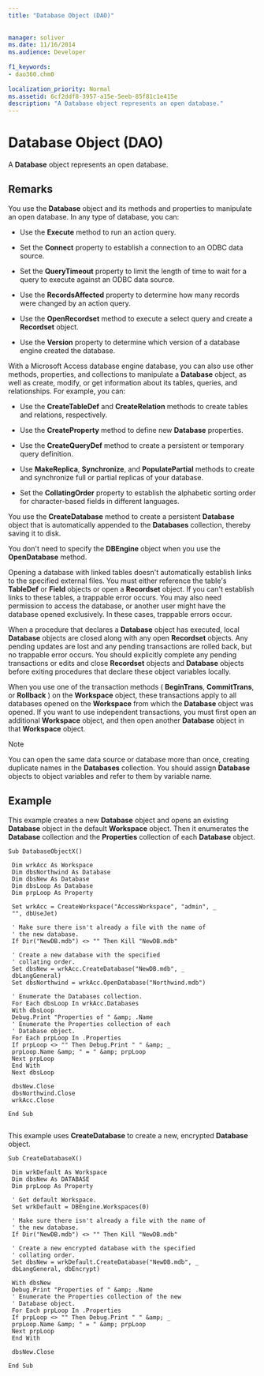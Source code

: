 ```yaml
---
title: "Database Object (DAO)"
  
  
manager: soliver
ms.date: 11/16/2014
ms.audience: Developer
 
f1_keywords:
- dao360.chm0
  
localization_priority: Normal
ms.assetid: 6cf2ddf8-3957-a15e-5eeb-85f81c1e415e
description: "A Database object represents an open database."
---
```


# Database Object (DAO)

A **Database** object represents an open database. 
  
## Remarks

You use the **Database** object and its methods and properties to manipulate an open database. In any type of database, you can: 
  
- Use the **Execute** method to run an action query. 
    
- Set the **Connect** property to establish a connection to an ODBC data source. 
    
- Set the **QueryTimeout** property to limit the length of time to wait for a query to execute against an ODBC data source. 
    
- Use the **RecordsAffected** property to determine how many records were changed by an action query. 
    
- Use the **OpenRecordset** method to execute a select query and create a **Recordset** object. 
    
- Use the **Version** property to determine which version of a database engine created the database. 
    
With a Microsoft Access database engine database, you can also use other methods, properties, and collections to manipulate a **Database** object, as well as create, modify, or get information about its tables, queries, and relationships. For example, you can: 
  
- Use the **CreateTableDef** and **CreateRelation** methods to create tables and relations, respectively. 
    
- Use the **CreateProperty** method to define new **Database** properties. 
    
- Use the **CreateQueryDef** method to create a persistent or temporary query definition. 
    
- Use **MakeReplica**, **Synchronize**, and **PopulatePartial** methods to create and synchronize full or partial replicas of your database. 
    
- Set the **CollatingOrder** property to establish the alphabetic sorting order for character-based fields in different languages. 
    
You use the **CreateDatabase** method to create a persistent **Database** object that is automatically appended to the **Databases** collection, thereby saving it to disk. 
  
You don't need to specify the **DBEngine** object when you use the **OpenDatabase** method. 
  
Opening a database with linked tables doesn't automatically establish links to the specified external files. You must either reference the table's **TableDef** or **Field** objects or open a **Recordset** object. If you can't establish links to these tables, a trappable error occurs. You may also need permission to access the database, or another user might have the database opened exclusively. In these cases, trappable errors occur. 
  
When a procedure that declares a **Database** object has executed, local **Database** objects are closed along with any open **Recordset** objects. Any pending updates are lost and any pending transactions are rolled back, but no trappable error occurs. You should explicitly complete any pending transactions or edits and close **Recordset** objects and **Database** objects before exiting procedures that declare these object variables locally. 
  
When you use one of the transaction methods ( **BeginTrans**, **CommitTrans**, or **Rollback** ) on the **Workspace** object, these transactions apply to all databases opened on the **Workspace** from which the **Database** object was opened. If you want to use independent transactions, you must first open an additional **Workspace** object, and then open another **Database** object in that **Workspace** object. 
  
> [!NOTE]
> You can open the same data source or database more than once, creating duplicate names in the **Databases** collection. You should assign **Database** objects to object variables and refer to them by variable name. 
  
## Example

This example creates a new **Database** object and opens an existing **Database** object in the default **Workspace** object. Then it enumerates the **Database** collection and the **Properties** collection of each **Database** object. 
  
```
Sub DatabaseObjectX() 
 
 Dim wrkAcc As Workspace 
 Dim dbsNorthwind As Database 
 Dim dbsNew As Database 
 Dim dbsLoop As Database 
 Dim prpLoop As Property 
 
 Set wrkAcc = CreateWorkspace("AccessWorkspace", "admin", _ 
 "", dbUseJet) 
 
 ' Make sure there isn't already a file with the name of 
 ' the new database. 
 If Dir("NewDB.mdb") <> "" Then Kill "NewDB.mdb" 
 
 ' Create a new database with the specified 
 ' collating order. 
 Set dbsNew = wrkAcc.CreateDatabase("NewDB.mdb", _ 
 dbLangGeneral) 
 Set dbsNorthwind = wrkAcc.OpenDatabase("Northwind.mdb") 
 
 ' Enumerate the Databases collection. 
 For Each dbsLoop In wrkAcc.Databases 
 With dbsLoop 
 Debug.Print "Properties of " &amp; .Name 
 ' Enumerate the Properties collection of each 
 ' Database object. 
 For Each prpLoop In .Properties 
 If prpLoop <> "" Then Debug.Print " " &amp; _ 
 prpLoop.Name &amp; " = " &amp; prpLoop 
 Next prpLoop 
 End With 
 Next dbsLoop 
 
 dbsNew.Close 
 dbsNorthwind.Close 
 wrkAcc.Close 
 
End Sub 
 
```

This example uses **CreateDatabase** to create a new, encrypted **Database** object. 
  
```
Sub CreateDatabaseX() 
 
 Dim wrkDefault As Workspace 
 Dim dbsNew As DATABASE 
 Dim prpLoop As Property 
 
 ' Get default Workspace. 
 Set wrkDefault = DBEngine.Workspaces(0) 
 
 ' Make sure there isn't already a file with the name of 
 ' the new database. 
 If Dir("NewDB.mdb") <> "" Then Kill "NewDB.mdb" 
 
 ' Create a new encrypted database with the specified 
 ' collating order. 
 Set dbsNew = wrkDefault.CreateDatabase("NewDB.mdb", _ 
 dbLangGeneral, dbEncrypt) 
 
 With dbsNew 
 Debug.Print "Properties of " &amp; .Name 
 ' Enumerate the Properties collection of the new 
 ' Database object. 
 For Each prpLoop In .Properties 
 If prpLoop <> "" Then Debug.Print " " &amp; _ 
 prpLoop.Name &amp; " = " &amp; prpLoop 
 Next prpLoop 
 End With 
 
 dbsNew.Close 
 
End Sub 

```


